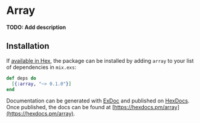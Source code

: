 # Array

**TODO: Add description**

## Installation

If [available in Hex](https://hex.pm/docs/publish), the package can be installed
by adding `array` to your list of dependencies in `mix.exs`:

```elixir
def deps do
  [{:array, "~> 0.1.0"}]
end
```

Documentation can be generated with [ExDoc](https://github.com/elixir-lang/ex_doc)
and published on [HexDocs](https://hexdocs.pm). Once published, the docs can
be found at [https://hexdocs.pm/array](https://hexdocs.pm/array).

